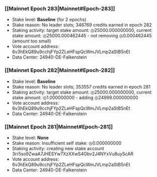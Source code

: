 ### [[Mainnet Epoch 283|Mainnet#Epoch-283]]
* Stake level: **Baseline** (for 2 epochs)
* Stake reason: No leader slots; 346769 credits earned in epoch 282
* Staking activity: target stake amount: ◎25000.000000000, current stake amount: ◎25000.000462445 - not removing ◎0.000462445 (amount too small)
* Vote account address: 6v3hEkQ89u9cchjFYp2ZLeHFspQcWmJVLmp2aStB5nEt
* Data Center: 24940-DE-Falkenstein
### [[Mainnet Epoch 282|Mainnet#Epoch-282]]
* Stake level: **Baseline**
* Stake reason: No leader slots; 353557 credits earned in epoch 281
* Staking activity: target stake amount: ◎25000.000000000, current stake amount: ◎1.000000000 - adding ◎24999.000000000
* Vote account address: 6v3hEkQ89u9cchjFYp2ZLeHFspQcWmJVLmp2aStB5nEt
* Data Center: 24940-DE-Falkenstein
### [[Mainnet Epoch 281|Mainnet#Epoch-281]]
* Stake level: **None**
* Stake reason: Insufficient self stake: ◎0.000000000
* Staking activity: creating new stake account 3rr5so9ZwaA7JHESYw7XzXXwS4Gbv2J4NYxVu8uyScAR
* Vote account address: 6v3hEkQ89u9cchjFYp2ZLeHFspQcWmJVLmp2aStB5nEt
* Data Center: 24940-DE-Falkenstein